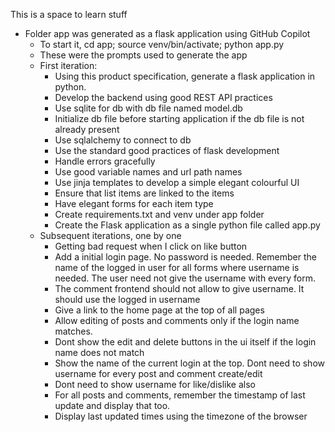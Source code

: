 This is a space to learn stuff

* Folder app was generated as a flask application using GitHub Copilot
    - To start it, cd app; source venv/bin/activate; python app.py
    - These were the prompts used to generate the app
    - First iteration:
        * Using this product specification, generate a flask application in python.
        * Develop the backend using good REST API practices
        * Use sqlite for db with db file named model.db
        * Initialize db file before starting application if the db file is not already present
        * Use sqlalchemy to connect to db
        * Use the standard good practices of flask development
        * Handle errors gracefully
        * Use good variable names and url path names
        * Use jinja templates to develop a simple elegant colourful UI
        * Ensure that list items are linked to the items
        * Have elegant forms for each item type
        * Create requirements.txt and venv under app folder
        * Create the Flask application as a single python file called app.py
    - Subsequent iterations, one by one
        * Getting bad request when I click on like button
        * Add a initial login page. No password is needed. Remember the name of the logged in user for all forms where username is needed. The user need not give the username with every form.
        * The comment frontend should not allow to give username. It should use the logged in username
        * Give a link to the home page at the top of all pages
        * Allow editing of posts and comments only if the login name matches.
        * Dont show the edit and delete buttons in the ui itself if the login name does not match
        * Show the name of the current login at the top. Dont need to show username for every post and comment create/edit
        * Dont need to show username for like/dislike also
        * For all posts and comments, remember the timestamp of last update and display that too.
        * Display last updated times using the timezone of the browser



